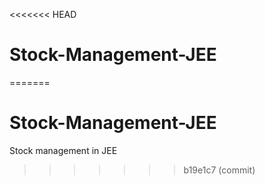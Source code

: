 <<<<<<< HEAD
# Stock-Management-JEE
=======
# Stock-Management-JEE
Stock management in JEE
>>>>>>> b19e1c7 (commit)
